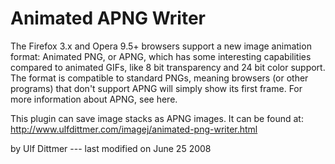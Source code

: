 # Animated APNG Writer

The Firefox 3.x and Opera 9.5+ browsers support a new image animation
format: Animated PNG, or APNG, which has some interesting capabilities
compared to animated GIFs, like 8 bit transparency and 24 bit color
support. The format is compatible to standard PNGs, meaning browsers (or
other programs) that don\'t support APNG will simply show its first
frame. For more information about APNG, see here.

This plugin can save image stacks as APNG images. It can be found at:
<http://www.ulfdittmer.com/imagej/animated-png-writer.html>

by Ulf Dittmer --- last modified on June 25 2008
